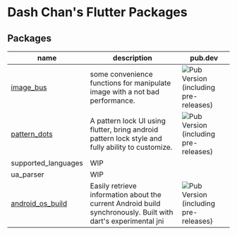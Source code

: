 # Dash Chan's Flutter Packages

## Packages

| name | description | pub.dev |
| - | - | - |
| [image_bus](packages/image_bus/) | some convenience functions for manipulate image with a not bad performance. | ![Pub Version (including pre-releases)](https://img.shields.io/pub/v/image_bus) |
| [pattern_dots](packages/pattern_dots/) | A pattern lock UI using flutter, bring android pattern lock style and fully ability to customize. | ![Pub Version (including pre-releases)](https://img.shields.io/pub/v/pattern_dots)|
| supported_languages | WIP |  |
| ua_parser | WIP |  |
| [android_os_build](packages/android_os_build/) | Easily retrieve information about the current Android build synchronously. Built with dart's experimental jni | ![Pub Version (including pre-releases)](https://img.shields.io/pub/v/android_os_build) |

